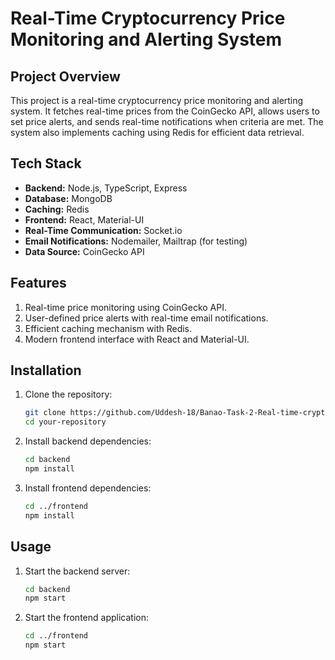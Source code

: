 # Real-Time Cryptocurrency Price Monitoring and Alerting System

## Project Overview

This project is a real-time cryptocurrency price monitoring and alerting system. It fetches real-time prices from the CoinGecko API, allows users to set price alerts, and sends real-time notifications when criteria are met. The system also implements caching using Redis for efficient data retrieval.

## Tech Stack

- **Backend:** Node.js, TypeScript, Express
- **Database:** MongoDB
- **Caching:** Redis
- **Frontend:** React, Material-UI
- **Real-Time Communication:** Socket.io
- **Email Notifications:** Nodemailer, Mailtrap (for testing)
- **Data Source:** CoinGecko API

## Features

1. Real-time price monitoring using CoinGecko API.
2. User-defined price alerts with real-time email notifications.
3. Efficient caching mechanism with Redis.
4. Modern frontend interface with React and Material-UI.

## Installation

1. Clone the repository:
   ```sh
   git clone https://github.com/Uddesh-18/Banao-Task-2-Real-time-crypto-price-monitoring-.git
   cd your-repository
   ```

2. Install backend dependencies:
   ```sh
   cd backend
   npm install
   ```

3. Install frontend dependencies:
   ```sh
   cd ../frontend
   npm install
   ```

## Usage

1. Start the backend server:
   ```sh
   cd backend
   npm start
   ```

2. Start the frontend application:
   ```sh
   cd ../frontend
   npm start
   ```

